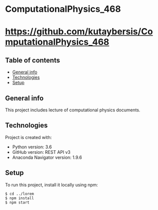 # ComputationalPhysics_468
# https://github.com/kutaybersis/ComputationalPhysics_468

## Table of contents
* [General info](#general-info)
* [Technologies](#technologies)
* [Setup](#setup)

## General info
This project includes lecture of computational physics documents.
	
## Technologies
Project is created with:
* Python version: 3.6
* GitHub version: REST API v3
* Anaconda Navigator version: 1.9.6
	
## Setup
To run this project, install it locally using npm:

```
$ cd ../lorem
$ npm install
$ npm start
```
